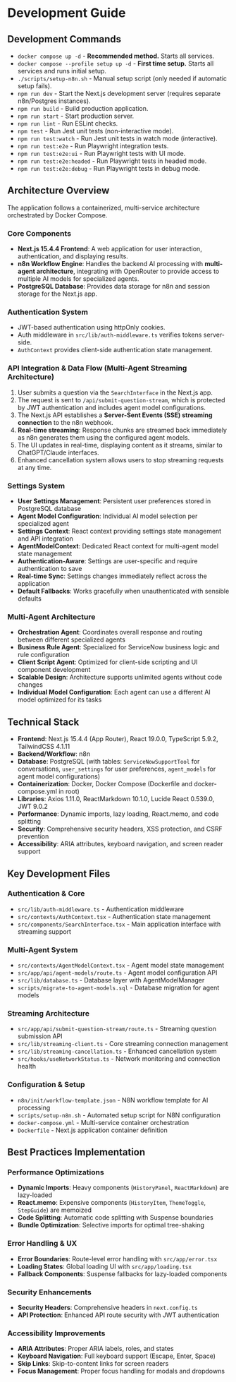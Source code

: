 # Development Guide

## Development Commands

- `docker compose up -d` - **Recommended method.** Starts all services.
- `docker compose --profile setup up -d` - **First time setup.** Starts all services and runs initial setup.
- `./scripts/setup-n8n.sh` - Manual setup script (only needed if automatic setup fails).
- `npm run dev` - Start the Next.js development server (requires separate n8n/Postgres instances).
- `npm run build` - Build production application.
- `npm run start` - Start production server.
- `npm run lint` - Run ESLint checks.
- `npm test` - Run Jest unit tests (non-interactive mode).
- `npm run test:watch` - Run Jest unit tests in watch mode (interactive).
- `npm run test:e2e` - Run Playwright integration tests.
- `npm run test:e2e:ui` - Run Playwright tests with UI mode.
- `npm run test:e2e:headed` - Run Playwright tests in headed mode.
- `npm run test:e2e:debug` - Run Playwright tests in debug mode.

## Architecture Overview

The application follows a containerized, multi-service architecture orchestrated by Docker Compose.

### Core Components
- **Next.js 15.4.4 Frontend**: A web application for user interaction, authentication, and displaying results.
- **n8n Workflow Engine**: Handles the backend AI processing with **multi-agent architecture**, integrating with OpenRouter to provide access to multiple AI models for specialized agents.
- **PostgreSQL Database**: Provides data storage for n8n and session storage for the Next.js app.

### Authentication System
- JWT-based authentication using httpOnly cookies.
- Auth middleware in `src/lib/auth-middleware.ts` verifies tokens server-side.
- `AuthContext` provides client-side authentication state management.

### API Integration & Data Flow (Multi-Agent Streaming Architecture)
1. User submits a question via the `SearchInterface` in the Next.js app.
2. The request is sent to `/api/submit-question-stream`, which is protected by JWT authentication and includes agent model configurations.
3. The Next.js API establishes a **Server-Sent Events (SSE) streaming connection** to the n8n webhook.
4. **Real-time streaming**: Response chunks are streamed back immediately as n8n generates them using the configured agent models.
5. The UI updates in real-time, displaying content as it streams, similar to ChatGPT/Claude interfaces.
6. Enhanced cancellation system allows users to stop streaming requests at any time.

### Settings System
- **User Settings Management**: Persistent user preferences stored in PostgreSQL database
- **Agent Model Configuration**: Individual AI model selection per specialized agent
- **Settings Context**: React context providing settings state management and API integration
- **AgentModelContext**: Dedicated React context for multi-agent model state management
- **Authentication-Aware**: Settings are user-specific and require authentication to save
- **Real-time Sync**: Settings changes immediately reflect across the application
- **Default Fallbacks**: Works gracefully when unauthenticated with sensible defaults

### Multi-Agent Architecture
- **Orchestration Agent**: Coordinates overall response and routing between different specialized agents
- **Business Rule Agent**: Specialized for ServiceNow business logic and rule configuration
- **Client Script Agent**: Optimized for client-side scripting and UI component development
- **Scalable Design**: Architecture supports unlimited agents without code changes
- **Individual Model Configuration**: Each agent can use a different AI model optimized for its tasks

## Technical Stack

- **Frontend**: Next.js 15.4.4 (App Router), React 19.0.0, TypeScript 5.9.2, TailwindCSS 4.1.11
- **Backend/Workflow**: n8n
- **Database**: PostgreSQL (with tables: `ServiceNowSupportTool` for conversations, `user_settings` for user preferences, `agent_models` for agent model configurations)
- **Containerization**: Docker, Docker Compose (Dockerfile and docker-compose.yml in root)
- **Libraries**: Axios 1.11.0, ReactMarkdown 10.1.0, Lucide React 0.539.0, JWT 9.0.2
- **Performance**: Dynamic imports, lazy loading, React.memo, and code splitting
- **Security**: Comprehensive security headers, XSS protection, and CSRF prevention
- **Accessibility**: ARIA attributes, keyboard navigation, and screen reader support

## Key Development Files

### Authentication & Core
-   `src/lib/auth-middleware.ts` - Authentication middleware
-   `src/contexts/AuthContext.tsx` - Authentication state management
-   `src/components/SearchInterface.tsx` - Main application interface with streaming support

### Multi-Agent System
-   `src/contexts/AgentModelContext.tsx` - Agent model state management
-   `src/app/api/agent-models/route.ts` - Agent model configuration API
-   `src/lib/database.ts` - Database layer with AgentModelManager
-   `scripts/migrate-to-agent-models.sql` - Database migration for agent models

### Streaming Architecture
-   `src/app/api/submit-question-stream/route.ts` - Streaming question submission API
-   `src/lib/streaming-client.ts` - Core streaming connection management
-   `src/lib/streaming-cancellation.ts` - Enhanced cancellation system
-   `src/hooks/useNetworkStatus.ts` - Network monitoring and connection health

### Configuration & Setup
-   `n8n/init/workflow-template.json` - N8N workflow template for AI processing
-   `scripts/setup-n8n.sh` - Automated setup script for N8N configuration
-   `docker-compose.yml` - Multi-service container orchestration
-   `Dockerfile` - Next.js application container definition

## Best Practices Implementation

### Performance Optimizations
- **Dynamic Imports**: Heavy components (`HistoryPanel`, `ReactMarkdown`) are lazy-loaded
- **React.memo**: Expensive components (`HistoryItem`, `ThemeToggle`, `StepGuide`) are memoized
- **Code Splitting**: Automatic code splitting with Suspense boundaries
- **Bundle Optimization**: Selective imports for optimal tree-shaking

### Error Handling & UX
- **Error Boundaries**: Route-level error handling with `src/app/error.tsx`
- **Loading States**: Global loading UI with `src/app/loading.tsx`
- **Fallback Components**: Suspense fallbacks for lazy-loaded components

### Security Enhancements
- **Security Headers**: Comprehensive headers in `next.config.ts`
- **API Protection**: Enhanced API route security with JWT authentication

### Accessibility Improvements
- **ARIA Attributes**: Proper ARIA labels, roles, and states
- **Keyboard Navigation**: Full keyboard support (Escape, Enter, Space)
- **Skip Links**: Skip-to-content links for screen readers
- **Focus Management**: Proper focus handling for modals and dropdowns